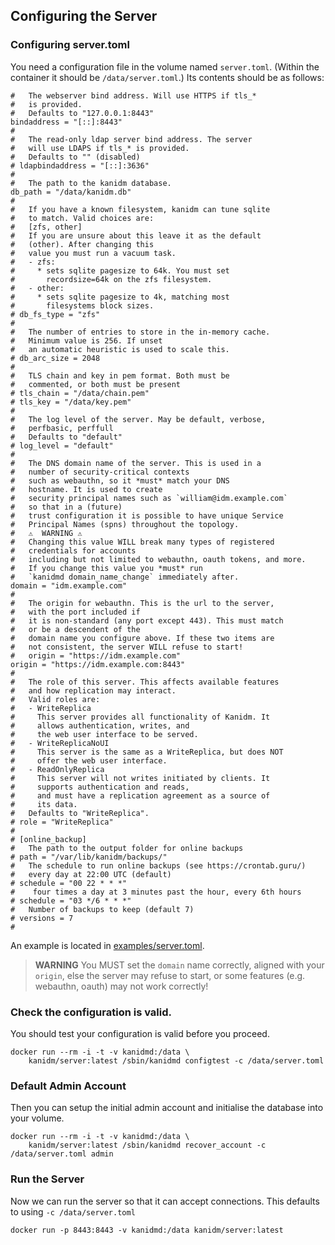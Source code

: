 ## Configuring the Server

### Configuring server.toml

You need a configuration file in the volume named `server.toml`. (Within the container it should be `/data/server.toml`.) Its contents should be as follows:

    #   The webserver bind address. Will use HTTPS if tls_* 
    #   is provided.
    #   Defaults to "127.0.0.1:8443"
    bindaddress = "[::]:8443"
    #
    #   The read-only ldap server bind address. The server 
    #   will use LDAPS if tls_* is provided.
    #   Defaults to "" (disabled)
    # ldapbindaddress = "[::]:3636"
    #
    #   The path to the kanidm database.
    db_path = "/data/kanidm.db"
    #
    #   If you have a known filesystem, kanidm can tune sqlite
    #   to match. Valid choices are:
    #   [zfs, other]
    #   If you are unsure about this leave it as the default 
    #   (other). After changing this
    #   value you must run a vacuum task.
    #   - zfs:
    #     * sets sqlite pagesize to 64k. You must set 
    #       recordsize=64k on the zfs filesystem.
    #   - other:
    #     * sets sqlite pagesize to 4k, matching most 
    #       filesystems block sizes.
    # db_fs_type = "zfs"
    #
    #   The number of entries to store in the in-memory cache. 
    #   Minimum value is 256. If unset
    #   an automatic heuristic is used to scale this.
    # db_arc_size = 2048
    #
    #   TLS chain and key in pem format. Both must be 
    #   commented, or both must be present
    # tls_chain = "/data/chain.pem"
    # tls_key = "/data/key.pem"
    #
    #   The log level of the server. May be default, verbose,
    #   perfbasic, perffull
    #   Defaults to "default"
    # log_level = "default"
    #
    #   The DNS domain name of the server. This is used in a 
    #   number of security-critical contexts
    #   such as webauthn, so it *must* match your DNS 
    #   hostname. It is used to create
    #   security principal names such as `william@idm.example.com`
    #   so that in a (future)
    #   trust configuration it is possible to have unique Service
    #   Principal Names (spns) throughout the topology.
    #   ⚠️  WARNING ⚠️
    #   Changing this value WILL break many types of registered 
    #   credentials for accounts
    #   including but not limited to webauthn, oauth tokens, and more.
    #   If you change this value you *must* run 
    #   `kanidmd domain_name_change` immediately after.
    domain = "idm.example.com"
    #
    #   The origin for webauthn. This is the url to the server, 
    #   with the port included if
    #   it is non-standard (any port except 443). This must match 
    #   or be a descendent of the
    #   domain name you configure above. If these two items are 
    #   not consistent, the server WILL refuse to start!
    #   origin = "https://idm.example.com"
    origin = "https://idm.example.com:8443"
    #
    #   The role of this server. This affects available features  
    #   and how replication may interact.
    #   Valid roles are:
    #   - WriteReplica
    #     This server provides all functionality of Kanidm. It 
    #     allows authentication, writes, and
    #     the web user interface to be served.
    #   - WriteReplicaNoUI
    #     This server is the same as a WriteReplica, but does NOT 
    #     offer the web user interface.
    #   - ReadOnlyReplica
    #     This server will not writes initiated by clients. It 
    #     supports authentication and reads,
    #     and must have a replication agreement as a source of 
    #     its data.
    #   Defaults to "WriteReplica".
    # role = "WriteReplica"
    #
    # [online_backup]
    #   The path to the output folder for online backups
    # path = "/var/lib/kanidm/backups/"
    #   The schedule to run online backups (see https://crontab.guru/)
    #   every day at 22:00 UTC (default)
    # schedule = "00 22 * * *"
    #    four times a day at 3 minutes past the hour, every 6th hours
    # schedule = "03 */6 * * *"
    #   Number of backups to keep (default 7)
    # versions = 7
    #


An example is located in [examples/server.toml](../../examples/server.toml).

> **WARNING** You MUST set the `domain` name correctly, aligned with your `origin`, else the server
> may refuse to start, or some features (e.g. webauthn, oauth) may not work correctly!

### Check the configuration is valid.

You should test your configuration is valid before you proceed.

    docker run --rm -i -t -v kanidmd:/data \
        kanidm/server:latest /sbin/kanidmd configtest -c /data/server.toml

### Default Admin Account

Then you can setup the initial admin account and initialise the database into your volume.

    docker run --rm -i -t -v kanidmd:/data \
        kanidm/server:latest /sbin/kanidmd recover_account -c /data/server.toml admin

### Run the Server

Now we can run the server so that it can accept connections. This defaults to using `-c /data/server.toml`

    docker run -p 8443:8443 -v kanidmd:/data kanidm/server:latest

